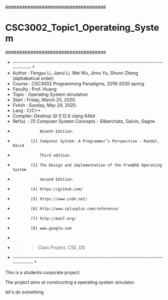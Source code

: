 
####################################
# CSC3002_Topic1_Operateing_System #
####################################

*   -----------------------------------------------------------------------------------  *
*	Author  : Fangyu Li, Jiarui Li, Wei Wu, Jinru Yu, Shunri Zheng (alphabetical order)
*	Course  : CSC3002 Programming Paradigms, 2019-2020 spring
*	Faculty : Prof. Huang
*	Topic   : Operating System simulation
*   Start   : Friday, March 20, 2020.
*	Finish  : Sunday, May 24, 2020.
*	Lang    : C/C++
*   Compiler: Desktop Qt 5.12.6 clang 64bit
*   Ref(s). : [1] Computer System Concepts - Silberchatz, Galvin, Gagne
*				  Nineth Edition.
*             [2] Computer System: A Programmer’s Perspective - Randal, David
*                 Third edition.
*             [3] The Design and Implementation of the FreeBSD Operating System 
*                 Second Edition.
*             [4] https://github.com/
*             [5] https://www.csdn.net/
*			  [6] http://www.cplusplus.com/reference/
*             [7] http://man7.org/
*			  [8] www.google.com
*               
*   >> Class Project, CSE, DS
*   ------------------------------------------------------------------------------------  *

This is a students corporate project.

The project aims at constructing a operating system simulator.

let's do something


